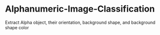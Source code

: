 # Alphanumeric-Image-Classification
Extract Alpha object, their orientation, background shape, and background shape color
